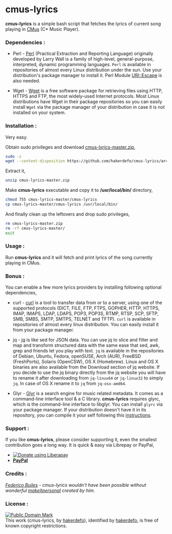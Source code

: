 # cmus-lyrics
**cmus-lyrics** is a simple bash script that fetches the lyrics of current song playing in [CMus] (C* Music Player).


### Dependencies :
- Perl - [Perl] (Practical Extraction and Reporting Language) originally developed by Larry Wall is a family of high-level, general-purpose, interpreted, dynamic programming languages. `Perl` is available in repositories of almost every Linux distribution under the sun. Use your distribution's package manager to install it. Perl Module [URI::Escape] is also needed.

- Wget - [Wget] is a free software package for retrieving files using HTTP, HTTPS and FTP, the most widely-used Internet protocols. Most Linux distributions have Wget in their package repositories so you can easily install `Wget` via the package manager of your distribution in case it is not installed on your system.


### Installation :
Very easy.

Obtain sudo privileges and download [cmus-lyrics-master.zip],

```sh
sudo -s
wget --content-disposition https://github.com/hakerdefo/cmus-lyrics/archive/master.zip
```

Extract it,

```sh
unzip cmus-lyrics-master.zip
```

Make **cmus-lyrics** executable and copy it to **/usr/local/bin/** directory,

 ```sh
chmod 755 cmus-lyrics-master/cmus-lyrics
cp cmus-lyrics-master/cmus-lyrics /usr/local/bin/
```

And finally clean up the leftovers and drop sudo privileges,

```sh
rm cmus-lyrics-master.zip
rm -rf cmus-lyrics-master/
exit
```


### Usage :
Run **cmus-lyrics** and it will fetch and print lyrics of the song currently playing in CMus.


### Bonus :
You can enable a few more lyrics providers by installing following optional dependencies,
- curl - [curl] is a tool to transfer data from or to a server, using one of the supported protocols (DICT, FILE, FTP, FTPS, GOPHER, HTTP, HTTPS, IMAP, IMAPS, LDAP, LDAPS, POP3, POP3S, RTMP, RTSP, SCP, SFTP, SMB, SMBS, SMTP, SMTPS, TELNET and TFTP). `curl` is available in repositories of almost every linux distribution. You can easily install it from your package manager.

- jq - [jq] is like sed for JSON data. You can use jq to slice and filter and map and transform structured data with the same ease that sed, awk, grep and friends let you play with text. `jq` is available in the repositories of Debian, Ubuntu, Fedora, openSUSE, Arch (AUR), FreeBSD (FreshPorts), Solaris (OpenCSW), OS X (Homebrew). Linux and OS X binaries are also available from the Download section of jq website. If you decide to use the jq binary directly from the jq website you will have to rename it after downloading from `jq-linux64` or `jq-linux32` to simply `jq`. In case of OS X rename it to `jq` from `jq-osx-amd64`.

- Glyr - [Glyr] is a search engine for music related metadata. It comes as a command-line interface tool & a C library. **cmus-lyrics** requires glyrc, which is the command-line interface to libglyr. You can install `glyrc` via your package manager. If your distribution doesn't have it in its repository, you can compile it your self following this [instructions].


### Support :
If you like **cmus-lyrics**, please consider supporting it, even the smallest contribution goes a long way. It is quick & easy via Librepay or PayPal,  
- <noscript><a href="https://liberapay.com/hakerdefo/donate"><img alt="Donate using Liberapay" src="https://liberapay.com/assets/widgets/donate.svg"></a></noscript>  
- [**PayPal**](https://paypal.me/hakerdefo)


### Credits :
_[Federico Builes] - cmus-lyrics wouldn't have been possible without wonderful [makeitpersonal] created by him._


### License :
[![Public Domain Mark](http://i.creativecommons.org/p/mark/1.0/88x31.png)](http://creativecommons.org/publicdomain/mark/1.0/)  
This work (<span property="dct:title">cmus-lyrics</span>, by [<span property="dct:title">hakerdefo</span>](https://github.com/hakerdefo/cmus-lyrics)), identified by [<span property="dct:title">hakerdefo</span>](https://hakerdefo.blogspot.com), is free of known copyright restrictions.


[perl]:https://www.perl.org
[URI::Escape]:http://search.cpan.org/dist/URI/lib/URI/Escape.pm
[Wget]:https://www.gnu.org/software/wget/
[cmus-lyrics-master.zip]:https://github.com/hakerdefo/cmus-lyrics/archive/master.zip
[CMus]:https://cmus.github.io
[curl]:http://curl.haxx.se
[jq]:https://stedolan.github.io/jq/
[Glyr]:https://github.com/sahib/glyr
[instructions]:https://github.com/sahib/glyr/wiki/Compiling
[Federico Builes]:https://github.com/febuiles
[makeitpersonal]:https://github.com/febuiles/makeitpersonal
